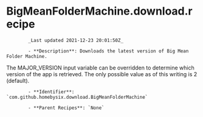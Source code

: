 # BigMeanFolderMachine.download.recipe

            _Last updated 2021-12-23 20:01:50Z_

            - **Description**: Downloads the latest version of Big Mean Folder Machine.

The MAJOR_VERSION input variable can be overridden to determine which version of the app is retrieved. The only possible value as of this writing is 2 (default).

            - **Identifier**: `com.github.homebysix.download.BigMeanFolderMachine`

            - **Parent Recipes**: `None`

